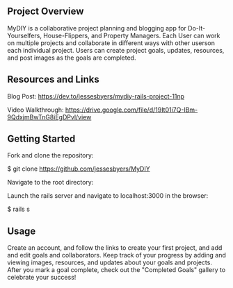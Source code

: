 ## Project Overview

MyDIY is a collaborative project planning and blogging app for Do-It-Yourselfers, House-Flippers, and Property Managers. Each User can work on multiple projects and collaborate in different ways with other userson each individual project. Users can create project goals, updates, resources, and post images as the goals are completed. 

## Resources and Links

Blog Post: https://dev.to/jessesbyers/mydiy-rails-project-11np

Video Walkthrough: https://drive.google.com/file/d/19It01i7Q-IBm-9QdxjmBwTnG8iEgDPvl/view

## Getting Started
Fork and clone the repository:

$ git clone https://github.com/jessesbyers/MyDIY


Navigate to the root directory:


Launch the rails server and navigate to localhost:3000 in the browser:

$ rails s

## Usage

Create an account, and follow the links to create your first project, and add and edit goals and collaborators. Keep track of your progress by adding and viewing images, resources, and updates about your goals and projects. After you mark a goal complete, check out the "Completed Goals" gallery to celebrate your success!
